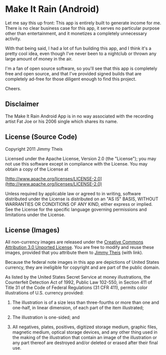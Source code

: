 # Make It Rain (Android)

Let me say this up front: This app is entirely built to generate income for me.
There is no clear business case for this app, it serves no particular purpose
other than entertainment, and it monetizes a completely unnecessary activity.

With that being said, I had a lot of fun building this app, and I think it's a
pretty cool idea, even though I've never been to a nightclub or thrown any
large amount of money in the air.

I'm a fan of open source software, so you'll see that this app is completely
free and open source, and that I've provided signed builds that are completely
ad-free for those diligent enough to find this project.

Cheers.

## Disclaimer

The Make It Rain Android App is in no way associated with the recording artist
Fat Joe or his 2006 single which shares its name.

## License (Source Code)

Copyright 2011 Jimmy Theis

Licensed under the Apache License, Version 2.0 (the "License");
you may not use this software except in compliance with the License.
You may obtain a copy of the License at

[http://www.apache.org/licenses/LICENSE-2.0](http://www.apache.org/licenses/LICENSE-2.0)

Unless required by applicable law or agreed to in writing, software
distributed under the License is distributed on an "AS IS" BASIS,
WITHOUT WARRANTIES OR CONDITIONS OF ANY KIND, either express or implied.
See the License for the specific language governing permissions and
limitations under the License.

## License (Images)

All non-currency images are released under the
[Creative Commons Attribution 3.0 Unported License](http://creativecommons.org/licenses/by/3.0/).
You are free to modify and reuse these images, provided that you attribute
them to [Jimmy Theis](http://jetheis.com) (with link).

Because the federal note images in this app are depictions of United States
currency, they are ineligible for copyright and are part of the public domain.

As listed by the United States Secret Service at money illustrations, the
Counterfeit Detection Act of 1992, Public Law 102-550, in Section 411 of Title
31 of the Code of Federal Regulations (31 CFR 411), permits color illustrations
of U.S. currency provided:

1. The illustration is of a size less than three-fourths or more than one and
one-half, in linear dimension, of each part of the item illustrated;

2. The illustration is one-sided; and

3. All negatives, plates, positives, digitized storage medium, graphic files,
magnetic medium, optical storage devices, and any other thing used in the
making of the illustration that contain an image of the illustration or any
part thereof are destroyed and/or deleted or erased after their final use.

